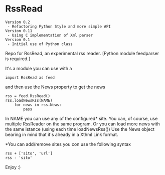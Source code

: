 RssRead
=======

    Version 0.2
     - Refactoring Python Style and more simple API
    Version 0.11
     - Using C implementation of Xml parser
    Version 0.1
     - Initial use of Python class

Repo for RssRead, an experimental rss reader. 
[Python module feedparser is required.]

It's a module you can use with a 

    import RssRead as feed

and then use the News property to get the news

    rss = feed.RssRead() 
    rss.loadNewsRss(NAME)
        for news in rss.News:
            pass
 
In NAME you can use any of the configured* site.
You can, of course, use multiple RssReader on the same program.
Or you can load more news with the same istance (using each time loadNewsRss())
Use the News object bearing in mind that it's already in a Xthml Link format.



*You can add/remove sites you con use the following syntax

    rss + ['sito', 'url']
    rss - 'sito'
    

Enjoy :)
